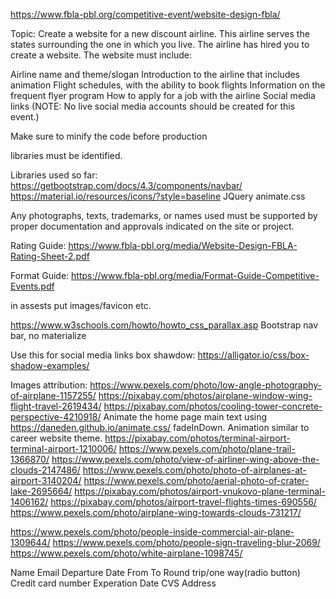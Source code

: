
  https://www.fbla-pbl.org/competitive-event/website-design-fbla/

  Topic: Create a website for a new discount airline. This airline serves the states surrounding the one in which you live. The airline has hired you to create a website. The website must include:

  Airline name and theme/slogan
  Introduction to the airline that includes animation
  Flight schedules, with the ability to book flights
  Information on the frequent flyer program
  How to apply for a job with the airline
  Social media links (NOTE: No live social media accounts should be created for this event.)

  Make sure to minify the code before production

  libraries must be identified.

  Libraries used so far:
  https://getbootstrap.com/docs/4.3/components/navbar/
  https://material.io/resources/icons/?style=baseline
  JQuery
  animate.css

  Any photographs, texts, trademarks, or names used must be supported by proper documentation and approvals indicated on the site or project.

  Rating Guide:
  https://www.fbla-pbl.org/media/Website-Design-FBLA-Rating-Sheet-2.pdf

  Format Guide:
  https://www.fbla-pbl.org/media/Format-Guide-Competitive-Events.pdf

  in assests put images/favicon etc.

  https://www.w3schools.com/howto/howto_css_parallax.asp
  Bootstrap nav bar, no materialize

  Use this for social media links box shawdow:
  https://alligator.io/css/box-shadow-examples/

  Images attribution:
  https://www.pexels.com/photo/low-angle-photography-of-airplane-1157255/
  https://pixabay.com/photos/airplane-window-wing-flight-travel-2619434/
  https://pixabay.com/photos/cooling-tower-concrete-perspective-4210918/
  Animate the home page main text using https://daneden.github.io/animate.css/ fadeInDown. Animation similar to career website theme.
  https://pixabay.com/photos/terminal-airport-terminal-airport-1210006/
  https://www.pexels.com/photo/plane-trail-1366870/
  https://www.pexels.com/photo/view-of-airliner-wing-above-the-clouds-2147486/
  https://www.pexels.com/photo/photo-of-airplanes-at-airport-3140204/
  https://www.pexels.com/photo/aerial-photo-of-crater-lake-2695664/
https://pixabay.com/photos/airport-vnukovo-plane-terminal-1406162/
https://pixabay.com/photos/airport-travel-flights-times-690556/
https://www.pexels.com/photo/airplane-wing-towards-clouds-731217/




https://www.pexels.com/photo/people-inside-commercial-air-plane-1309644/
https://www.pexels.com/photo/people-sign-traveling-blur-2069/
https://www.pexels.com/photo/white-airplane-1098745/


Name
Email
Departure Date
From
To
Round trip/one way(radio button)
Credit card number
Experation Date
CVS
Address